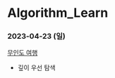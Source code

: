 # Algorithm_Learn
### 2023-04-23 (일)
[무인도 여행](https://school.programmers.co.kr/learn/courses/30/lessons/154540)
- 깊이 우선 탐색

